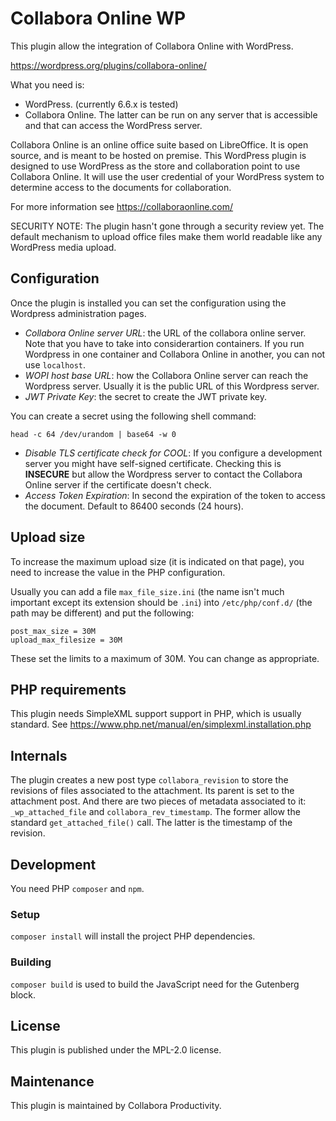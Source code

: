 # Collabora Online WP

This plugin allow the integration of Collabora Online with WordPress.

https://wordpress.org/plugins/collabora-online/

What you need is:

- WordPress. (currently 6.6.x is tested)
- Collabora Online. The latter can be run on any server that is accessible and that can access the
  WordPress server.

Collabora Online is an online office suite based on LibreOffice. It is open source, and is meant to
be hosted on premise. This WordPress plugin is designed to use WordPress as the store and
collaboration point to use Collabora Online. It will use the user credential of your WordPress
system to determine access to the documents for collaboration.

For more information see https://collaboraonline.com/

SECURITY NOTE: The plugin hasn't gone through a security review yet. The default mechanism to
upload office files make them world readable like any WordPress media upload.

## Configuration

Once the plugin is installed you can set the configuration using the Wordpress administration pages.

- _Collabora Online server URL_: the URL of the collabora online server. Note that you have to take
  into considerartion containers. If you run Wordpress in one container and Collabora Online in
  another, you can not use `localhost`.
- _WOPI host base URL_: how the Collabora Online server can reach the Wordpress server. Usually it
  is the public URL of this Wordpress server.
- _JWT Private Key_: the secret to create the JWT private key.

You can create a secret using the following shell command:

```shell
head -c 64 /dev/urandom | base64 -w 0
```

- _Disable TLS certificate check for COOL_: If you configure a development server you might have
  self-signed certificate. Checking this is **INSECURE** but allow the Wordpress server to contact
  the Collabora Online server if the certificate doesn't check.
- _Access Token Expiration_: In second the expiration of the token to access the document. Default
  to 86400 seconds (24 hours).

## Upload size

To increase the maximum upload size (it is indicated on that page), you need to increase the value
in the PHP configuration.

Usually you can add a file `max_file_size.ini` (the name isn't much important except its extension
should be `.ini`) into `/etc/php/conf.d/` (the path may be different) and put the following:

```
post_max_size = 30M
upload_max_filesize = 30M
```

These set the limits to a maximum of 30M. You can change as appropriate.

## PHP requirements

This plugin needs SimpleXML support support in PHP, which is usually standard. See
https://www.php.net/manual/en/simplexml.installation.php

## Internals

The plugin creates a new post type `collabora_revision` to store the revisions of files associated
to the attachment. Its parent is set to the attachment post. And there are two pieces of metadata
associated to it: `_wp_attached_file` and `collabora_rev_timestamp`. The former allow the standard
`get_attached_file()` call. The latter is the timestamp of the revision.

## Development

You need PHP `composer` and `npm`.

### Setup

`composer install` will install the project PHP dependencies.

### Building

`composer build` is used to build the JavaScript need for the Gutenberg block.

## License

This plugin is published under the MPL-2.0 license.

## Maintenance

This plugin is maintained by Collabora Productivity.
